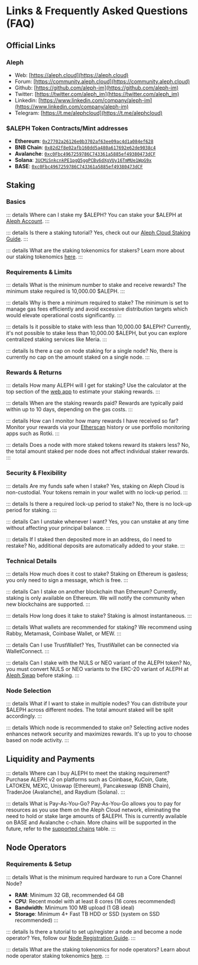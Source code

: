 # Links & Frequently Asked Questions (FAQ)

## Official Links

### Aleph

- Web: [https://aleph.cloud](https://aleph.cloud)
- Forum: [https://community.aleph.cloud](https://community.aleph.cloud)
- Github: [https://github.com/aleph-im](https://github.com/aleph-im)
- Twitter: [https://twitter.com/aleph_im](https://twitter.com/aleph_im)
- Linkedin: [https://www.linkedin.com/company/aleph-im](https://www.linkedin.com/company/aleph-im)
- Telegram: [https://t.me/alephcloud](https://t.me/alephcloud)


### $ALEPH Token Contracts/Mint addresses

- **Ethereum**: [`0x27702a26126e0b3702af63ee09ac4d1a084ef628`](https://etherscan.io/token/0x27702a26126e0b3702af63ee09ac4d1a084ef628)
- **BNB Chain**: [`0x82d2f8e02afb160dd5a480a617692e62de9038c4`](https://bscscan.com/token/0x82d2f8e02afb160dd5a480a617692e62de9038c4)
- **Avalanche**: [`0xc0Fbc4967259786C743361a5885ef49380473dCF`](https://snowtrace.io/address/0xc0Fbc4967259786C743361a5885ef49380473dCF)
- **Solana**: [`3UCMiSnkcnkPE1pgQ5ggPCBv6dXgVUy16TmMUe1WpG9x`](https://solana.fm/address/3UCMiSnkcnkPE1pgQ5ggPCBv6dXgVUy16TmMUe1WpG9x)
- **BASE**: [`0xc0Fbc4967259786C743361a5885ef49380473dCF`](https://basescan.org/token/0xc0Fbc4967259786C743361a5885ef49380473dCF)


## Staking

### Basics

::: details Where can I stake my $ALEPH?
You can stake your $ALEPH at [Aleph Account](https://app.aleph.cloud/account).
:::

::: details Is there a staking tutorial?
Yes, check out our [Aleph Cloud Staking Guide](https://medium.com/aleph-im/aleph-im-staking-guide-9b82264968be).
:::

::: details What are the staking tokenomics for stakers?
Learn more about our staking tokenomics [here](https://medium.com/aleph-im/aleph-im-staking-go-live-part-2-stakers-tokenomics-663164b5ec78).
:::

### Requirements & Limits

::: details What is the minimum number to stake and receive rewards?
The minimum stake required is 10,000.00 $ALEPH.
:::

::: details Why is there a minimum required to stake?
The minimum is set to manage gas fees efficiently and avoid excessive distribution targets which would elevate operational costs significantly.
:::

::: details Is it possible to stake with less than 10,000.00 $ALEPH?
Currently, it's not possible to stake less than 10,000.00 $ALEPH, but you can explore centralized staking services like Meria.
:::

::: details Is there a cap on node staking for a single node?
No, there is currently no cap on the amount staked on a single node.
:::

### Rewards & Returns

::: details How many ALEPH will I get for staking?
Use the calculator at the top section of the [web app](https://app.aleph.cloud/account) to estimate your staking rewards.
:::

::: details When are the staking rewards paid?
Rewards are typically paid within up to 10 days, depending on the gas costs.
:::

::: details How can I monitor how many rewards I have received so far?
Monitor your rewards via your [Etherscan](https://etherscan.io) history or use portfolio monitoring apps such as Rotki.
:::

::: details Does a node with more staked tokens reward its stakers less?
No, the total amount staked per node does not affect individual staker rewards.
:::

### Security & Flexibility

::: details Are my funds safe when I stake?
Yes, staking on Aleph Cloud is non-custodial. Your tokens remain in your wallet with no lock-up period.
:::

::: details Is there a required lock-up period to stake?
No, there is no lock-up period for staking.
:::

::: details Can I unstake whenever I want?
Yes, you can unstake at any time without affecting your principal balance.
:::

::: details If I staked then deposited more in an address, do I need to restake?
No, additional deposits are automatically added to your stake.
:::

### Technical Details

::: details How much does it cost to stake?
Staking on Ethereum is gasless; you only need to sign a message, which is free.
:::

::: details Can I stake on another blockchain than Ethereum?
Currently, staking is only available on Ethereum. We will notify the community when new blockchains are supported.
:::

::: details How long does it take to stake?
Staking is almost instantaneous.
:::

::: details What wallets are recommended for staking?
We recommend using Rabby, Metamask, Coinbase Wallet, or MEW.
:::

::: details Can I use TrustWallet?
Yes, TrustWallet can be connected via WalletConnect.
:::

::: details Can I stake with the NULS or NEO variant of the ALEPH token?
No, you must convert NULS or NEO variants to the ERC-20 variant of ALEPH at [Aleph Swap](https://swap.aleph.cloud) before staking.
:::

### Node Selection

::: details What if I want to stake in multiple nodes?
You can distribute your $ALEPH across different nodes. The total amount staked will be split accordingly.
:::

::: details Which node is recommended to stake on?
Selecting active nodes enhances network security and maximizes rewards. It's up to you to choose based on node activity.
:::

## Liquidity and Payments

::: details Where can I buy ALEPH to meet the staking requirement?
Purchase ALEPH v2 on platforms such as Coinbase, KuCoin, Gate, LATOKEN, MEXC, Uniswap (Ethereum), Pancakeswap (BNB Chain), TraderJoe (Avalanche), and Raydium (Solana).
:::

::: details What is Pay-As-You-Go?
Pay-As-You-Go allows you to pay for resources as you use them on the Aleph Cloud network, eliminating the need to hold or stake large amounts of $ALEPH. This is currently available on BASE and Avalanche c-chain. More chains will be supported in the future, refer to the [supported chains](/about/network/supported-blockchains/) table.
:::

## Node Operators

### Requirements & Setup

::: details What is the minimum required hardware to run a Core Channel Node?
- **RAM**: Minimum 32 GB, recommended 64 GB
- **CPU**: Recent model with at least 8 cores (16 cores recommended)
- **Bandwidth**: Minimum 100 MB upload (1 GB ideal)
- **Storage**: Minimum 4+ Fast TB HDD or SSD (system on SSD recommended)
:::

::: details Is there a tutorial to set up/register a node and become a node operator?
Yes, follow our [Node Registration Guide](https://medium.com/aleph-im/aleph-im-node-registration-guide-ea2badb84e75).
:::

::: details What are the staking tokenomics for node operators?
Learn about node operator staking tokenomics [here](https://medium.com/aleph-im/aleph-im-staking-go-live-part-1-core-channel-nodes-and-node-operators-97bfcd43157d).
:::

